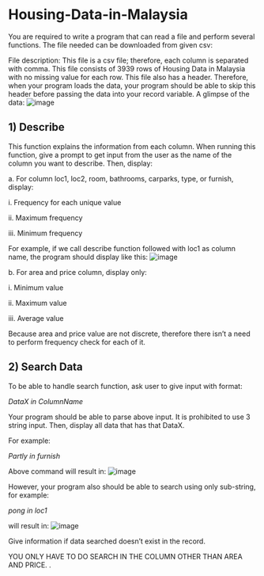 # Housing-Data-in-Malaysia
You are required to write a program that can read a file and perform several functions. The file needed can be downloaded from given csv: 

File description: 
This file is a csv file; therefore, each column is separated with comma. This file consists of 3939 rows of Housing Data in Malaysia with no missing value for each row.  This file also has a header. Therefore, when your program loads the data, your program should be able to skip this header before passing the data into your record variable. A glimpse of the data: 
![image](https://github.com/user-attachments/assets/45e5f8b9-ec13-47d3-85a5-12d8988eefda)


## 1) Describe
This function explains the information from each column. When running this function, give a prompt to get input from the user as the name of the column you want to describe. Then, display: 

a.	For column loc1, loc2, room, bathrooms, carparks, type, or furnish, display: 

i.	Frequency for each unique value

ii.	Maximum frequency 

iii.	Minimum frequency 

For example, if we call describe function followed with loc1 as column name, the program should display like this: 
![image](https://github.com/user-attachments/assets/0b9cc6ab-a685-4550-9367-8df6458b5e86)

b.	For area and price column, display only: 

i.	Minimum value 

ii.	Maximum value

iii.	Average value

Because area and price value are not discrete, therefore there isn’t a need to perform frequency check for each of it. 

## 2) Search Data
To be able to handle search function, ask user to give input with format: 

_DataX in ColumnName_

Your program should be able to parse above input. It is prohibited to use 3 string input. Then, display all data that has that DataX. 

For example: 

_Partly in furnish_

Above command will result in: 
![image](https://github.com/user-attachments/assets/f685ed92-ab74-491d-8ff1-3bbf5b30a0ca)

However, your program also should be able to search using only sub-string, for example: 

_pong in loc1_

will result in:
![image](https://github.com/user-attachments/assets/be57fa99-4502-4375-bd63-fdf9bc292cf1)
 
Give information if data searched doesn’t exist in the record. 

YOU ONLY HAVE TO DO SEARCH IN THE COLUMN OTHER THAN AREA AND PRICE.
.

